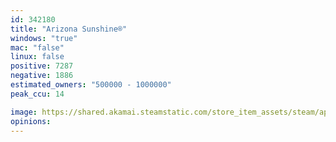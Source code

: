 ```yaml
---
id: 342180
title: "Arizona Sunshine®"
windows: "true"
mac: "false"
linux: false
positive: 7287
negative: 1886
estimated_owners: "500000 - 1000000"
peak_ccu: 14

image: https://shared.akamai.steamstatic.com/store_item_assets/steam/apps/342180/header.jpg?t=1725365823
opinions:
---
```

